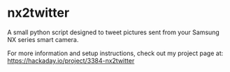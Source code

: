 nx2twitter
==========

A small python script designed to tweet pictures sent from your Samsung NX series smart camera.

For more information and setup instructions, check out my project page at: https://hackaday.io/project/3384-nx2twitter
